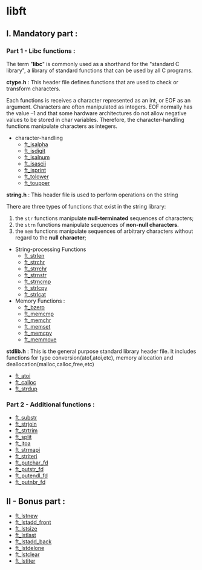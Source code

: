 # libft

## I. Mandatory part : 
### Part 1 - Libc functions :
The term "**libc**" is commonly used as a shorthand for the "standard C library", a library of standard functions that can be used by all C programs.

**ctype.h** : This header file defines functions that are used to check or transform characters.

Each functions is receives a character represented as an int, or EOF as an argument. Characters are often manipulated as integers.
EOF normally has the value –1 and that some hardware architectures do not allow negative values to be stored in char variables. Therefore, the character-handling functions manipulate characters as integers.
- character-handling
  - [ft_isalpha](https://github.com/zakelhajoui/libft/blob/main/ft_isalpha.c)
  - [ft_isdigit](https://github.com/zakelhajoui/libft/blob/main/ft_isdigit.c)
  - [ft_isalnum](https://github.com/zakelhajoui/libft/blob/main/ft_isalnum.c)
  - [ft_isascii](https://github.com/zakelhajoui/libft/blob/main/ft_isascii.c)
  - [ft_isprint](https://github.com/zakelhajoui/libft/blob/main/ft_isprint.c)
  - [ft_tolower](https://github.com/zakelhajoui/libft/blob/main/ft_tolower.c)
  - [ft_toupper](https://github.com/zakelhajoui/libft/blob/main/ft_toupper.c)

**string.h** : This header file is used to perform operations on the string

There are three types of functions that exist in the string library:
1. the `str` functions manipulate **null-terminated** sequences of characters;
2. the `strn` functions manipulate sequences of **non-null characters**.
3. the `mem` functions manipulate sequences of arbitrary characters without regard to the **null character**;
- String-processing Functions
  - [ft_strlen](https://github.com/zakelhajoui/libft/blob/main/ft_strlen.c)
  - [ft_strchr](https://github.com/zakelhajoui/libft/blob/main/ft_strchr.c)
  - [ft_strrchr](https://github.com/zakelhajoui/libft/blob/main/ft_strrchr.c)
  - [ft_strnstr](https://github.com/zakelhajoui/libft/blob/main/ft_strnstr.c)
  - [ft_strncmp](https://github.com/zakelhajoui/libft/blob/main/ft_strncmp.c)
  - [ft_strlcpy](https://github.com/zakelhajoui/libft/blob/main/ft_strlcpy.c)
  - [ft_strlcat](https://github.com/zakelhajoui/libft/blob/main/ft_strlcat.c)
- Memory Functions : 
  - [ft_bzero](https://github.com/zakelhajoui/libft/blob/main/ft_bzero.c)
  - [ft_memcmp](https://github.com/zakelhajoui/libft/blob/main/ft_memcmp.c)
  - [ft_memchr](https://github.com/zakelhajoui/libft/blob/main/ft_memchr.c)
  - [ft_memset](https://github.com/zakelhajoui/libft/blob/main/ft_memset.c)
  - [ft_memcpy](https://github.com/zakelhajoui/libft/blob/main/ft_memcpy.c)
  - [ft_memmove](https://github.com/zakelhajoui/libft/blob/main/ft_memmove.c)
  
**stdlib.h** : This is the general purpose standard library header file. It includes functions for type conversion(atof,atoi,etc), memory allocation and deallocation(malloc,calloc,free,etc)
  - [ft_atoi](https://github.com/zakelhajoui/libft/blob/main/ft_atoi.c)
  - [ft_calloc](https://github.com/zakelhajoui/libft/blob/main/ft_calloc.c)
  - [ft_strdup](https://github.com/zakelhajoui/libft/blob/main/ft_strdup.c)
  
  ### Part 2 - Additional functions :
- [ft_substr](https://github.com/zakelhajoui/libft/blob/main/ft_substr.c)
- [ft_strjoin](https://github.com/zakelhajoui/libft/blob/main/ft_strjoin.c)
- [ft_strtrim](https://github.com/zakelhajoui/libft/blob/main/ft_strtrim.c)
- [ft_split](https://github.com/zakelhajoui/libft/blob/main/ft_split.c)
- [ft_itoa](https://github.com/zakelhajoui/libft/blob/main/ft_itoa.c)
- [ft_strmapi](https://github.com/zakelhajoui/libft/blob/main/ft_strmapi.c)
- [ft_striteri](https://github.com/zakelhajoui/libft/blob/main/ft_striteri.c)
- [ft_putchar_fd](https://github.com/zakelhajoui/libft/blob/main/ft_putchar_fd.c)
- [ft_putstr_fd](https://github.com/zakelhajoui/libft/blob/main/ft_putstr_fd.c)
- [ft_putendl_fd](https://github.com/zakelhajoui/libft/blob/main/ft_putendl_fd.c)
- [ft_putnbr_fd](https://github.com/zakelhajoui/libft/blob/main/ft_putnbr_fd.c)

## II - Bonus part :
- [ft_lstnew](https://github.com/zakelhajoui/libft/blob/main/ft_lstnew.c)
- [ft_lstadd_front](https://github.com/zakelhajoui/libft/blob/main/ft_lstadd_front.c)
- [ft_lstsize](https://github.com/zakelhajoui/libft/blob/main/ft_lstsize.c)
- [ft_lstlast](https://github.com/zakelhajoui/libft/blob/main/ft_lstlast.c)
- [ft_lstadd_back](https://github.com/zakelhajoui/libft/blob/main/ft_lstadd_back.c)
- [ft_lstdelone](https://github.com/zakelhajoui/libft/blob/main/ft_lstdelone.c)
- [ft_lstclear](https://github.com/zakelhajoui/libft/blob/main/ft_lstclear.c)
- [ft_lstiter](https://github.com/zakelhajoui/libft/blob/main/ft_lstiter.c)

